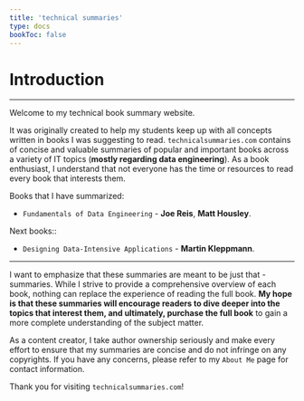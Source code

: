 ```yaml
---
title: 'technical summaries'
type: docs
bookToc: false
---
```


# Introduction
---

Welcome to my technical book summary website.

It was originally created to help my students keep up with all concepts written in books I was suggesting to read. `technicalsummaries.com` contains of concise and valuable summaries of popular and important books across a variety of IT topics (**mostly regarding data engineering**). As a book enthusiast, I understand that not everyone has the time or resources to read every book that interests them.


Books that I have summarized:

- `Fundamentals of Data Engineering` - **Joe Reis**, **Matt Housley**.

Next books::

- `Designing Data-Intensive Applications` - **Martin Kleppmann**.

---

I want to emphasize that these summaries are meant to be just that - summaries. While I strive to provide a comprehensive overview of each book, nothing can replace the experience of reading the full book. **My hope is that these summaries will encourage readers to dive deeper into the topics that interest them, and ultimately, purchase the full book** to gain a more complete understanding of the subject matter.

As a content creator, I take author ownership seriously and make every effort to ensure that my summaries are concise and do not infringe on any copyrights. If you have any concerns, please refer to my `About Me` page for contact information.

Thank you for visiting `technicalsummaries.com`!